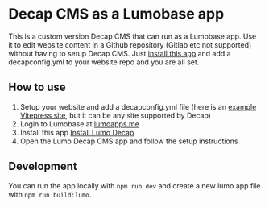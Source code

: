 # Decap CMS as a Lumobase app

This is a custom version Decap CMS that can run as a Lumobase app. Use it to edit website content in a Github repository (Gitlab etc not supported) without having to setup Decap CMS. Just [install this app](https://lumoapps.me/dash?appUrl=https%3A%2F%2Fgithub.com%2Fsimonbengtsson%2Flumo-decap%2Freleases%2Flatest%2Fdownload%2Fapp.lumo) and add a decapconfig.yml to your website repo and you are all set.

## How to use

1. Setup your website and add a decapconfig.yml file (here is an [example Vitepress site](https://github.com/simonbengtsson/lumo-decap-vitepress), but it can be any site supported by Decap)
2. Login to Lumobase at [lumoapps.me](https://lumoapps.me)
3. Install this app [Install Lumo Decap](https://lumoapps.me/dash?appUrl=https%3A%2F%2Fgithub.com%2Fsimonbengtsson%2Flumo-decap%2Freleases%2Flatest%2Fdownload%2Fapp.lumo)
4. Open the Lumo Decap CMS app and follow the setup instructions

## Development

You can run the app locally with `npm run dev` and create a new lumo app file with `npm run build:lumo`.
